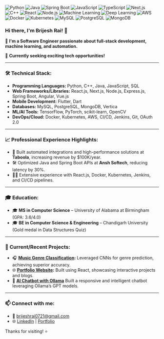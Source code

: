![Python](https://img.shields.io/badge/-Python-3776AB?logo=python&logoColor=white)
![Java](https://img.shields.io/badge/-Java-E34A86?logo=openjdk&logoColor=white)
![Spring Boot](https://img.shields.io/badge/-Spring%20Boot-6DB33F?logo=springboot&logoColor=white)
![JavaScript](https://img.shields.io/badge/-JavaScript-F7DF1E?logo=javascript&logoColor=black)
![TypeScript](https://img.shields.io/badge/-TypeScript-3178C6?logo=typescript&logoColor=white)
![Next.js](https://img.shields.io/badge/-Next.js-000000?logo=next.js&logoColor=white)
![C++](https://img.shields.io/badge/-C++-00599C?logo=cplusplus&logoColor=white)
![React](https://img.shields.io/badge/-React-61DAFB?logo=react&logoColor=black)
![Node.js](https://img.shields.io/badge/-Node.js-339933?logo=node.js&logoColor=white)
![Machine Learning](https://img.shields.io/badge/-Machine%20Learning-FF6F00?logo=tensorflow&logoColor=white)
![Deep Learning](https://img.shields.io/badge/-Deep%20Learning-005CED?logo=pytorch&logoColor=white)
![AWS](https://img.shields.io/badge/-AWS-232F3E?logo=amazonaws&logoColor=white)
![Docker](https://img.shields.io/badge/-Docker-2496ED?logo=docker&logoColor=white)
![Kubernetes](https://img.shields.io/badge/-Kubernetes-326CE5?logo=kubernetes&logoColor=white)
![MySQL](https://img.shields.io/badge/-MySQL-4479A1?logo=mysql&logoColor=white)
![PostgreSQL](https://img.shields.io/badge/-PostgreSQL-4169E1?logo=postgresql&logoColor=white)
![MongoDB](https://img.shields.io/badge/-MongoDB-47A248?logo=mongodb&logoColor=white)


### Hi there, I'm Brijesh Rai! 👋

🔭 **I'm a Software Engineer passionate about full-stack development, machine learning, and automation.**

💼 **Currently seeking exciting tech opportunities!**

---

### 🛠️ **Technical Stack:**

- **Programming Languages:** Python, C++, Java, JavaScript, SQL
- **Web Frameworks/Libraries:** React.js, Next.js, Node.js, Express.js, Spring Boot, Angular, Vue.js
- **Mobile Development:** Flutter, Dart
- **Databases:** MySQL, PostgreSQL, MongoDB, Vertica
- **ML/AI Tools:** TensorFlow, PyTorch, scikit-learn, OpenCV
- **DevOps/Cloud:** Docker, Kubernetes, AWS, CI/CD, Jenkins, Git, OAuth 2.0

---

### 📈 **Professional Experience Highlights:**

- 🚀 Built automated integrations and high-performance solutions at **Taboola**, increasing revenue by $100K/year.
- 🛠️ Optimized Java and Spring Boot APIs at **Ansh Softech**, reducing latency by 30%.
- 🧑‍💻 Extensive experience with React.js, Docker, Kubernetes, Jenkins, and CI/CD pipelines.

---

### 🎓 **Education:**

- 🎓 **MS in Computer Science** – University of Alabama at Birmingham (GPA: 3.6/4.0)
- 🎓 **BE in Computer Science & Engineering** – Chandigarh University (Gold medal in Data Structures Quiz)

---

### 🚧 **Current/Recent Projects:**

- 🎧 **[Music Genre Classification](https://github.com/BRijesHRa1/Music-Genre-Classification-using-GTZAN):** Leveraged CNNs for genre prediction, achieving superior accuracy.
- 🌐 **[Portfolio Website](https://brijesh-portfolio.vercel.app/):** Built using React, showcasing interactive projects and blogs.
- 🤖 **[AI Chatbot with Ollama](https://github.com/BRijesHRa1/Ai-chatbot)** Built a responsive and intelligent chatbot leveraging Ollama’s GPT models.

---

### 📫 **Connect with me:**

- 📧 [brijeshrai0721@gmail.com](mailto:brijeshrai0721@gmail.com)
- 🌐 [LinkedIn](https://www.linkedin.com/in/brijesh-rai-120712129/) | [Portfolio](https://brijesh-portfolio.vercel.app/)

Thanks for visiting! ⭐


